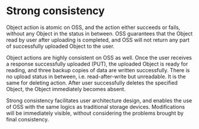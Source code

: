 # Strong consistency

Object action is atomic on OSS, and the action either succeeds or fails, without any Object in the status in between. OSS guarantees that the Object read by user after uploading is completed, and OSS will not return any part of successfully uploaded Object to the user.

Object actions are highly consistent on OSS as well. Once the user receives a response successfully uploaded (PUT), the uploaded Object is ready for reading, and three backup copies of data are written successfully. There is no upload status in between, i.e. read-after-write but unreadable. It is the same for deleting action. After user successfully deletes the specified Object, the Object immediately becomes absent.

Strong consistency facilitates user architecture design, and enables the use of OSS with the same logics as traditional storage devices. Modifications will be immediately visible, without considering the problems brought by final consistency.

